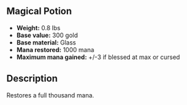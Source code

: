 ## Magical Potion
- **Weight:** 0.8 lbs
- **Base value:** 300 gold
- **Base material:** Glass
- **Mana restored:** 1000 mana
- **Maximum mana gained:** +/-3 if blessed at max or cursed
## Description
Restores a full thousand mana.
